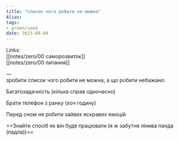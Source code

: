 ```yaml
---
title: "список чого робити не можна"
Alias: 
tags:
- green/seed
date: 2023-08-04
---
```

Links:  
[[notes/zero/00 саморозвиток]]  
[[notes/zero/00 питання]]

—  
зробити список чого робити не можна, а що робити небажано:

Багатозадачність (кілька справ одночасно)

Брати телефон з ранку (хоч годину)

Перед сном не робити зайвих яскравих емоцій

==Знайти спосіб як він буде працювати (я ж забутня лінива панда (падла))==
